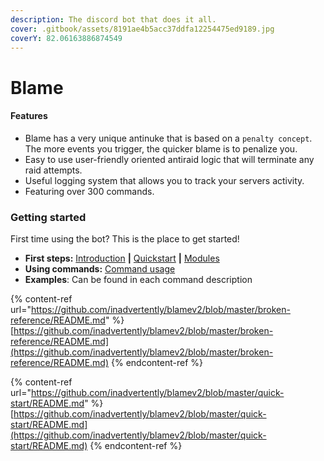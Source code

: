```yaml
---
description: The discord bot that does it all.
cover: .gitbook/assets/8191ae4b5acc37ddfa12254475ed9189.jpg
coverY: 82.06163886874549
---
```


# Blame

#### Features

* Blame has a very unique antinuke that is based on a `penalty concept`. The more events you trigger, the quicker blame is to penalize you.
* Easy to use user-friendly oriented antiraid logic that will terminate any raid attempts.
* Useful logging system that allows you to track your servers activity.
* Featuring over 300 commands.

### Getting started

First time using the bot? This is the place to get started!

* **First steps:** [Introduction](./) **|** [Quickstart](./#getting-started) **|** [Modules](https://github.com/inadvertently/blamev2/blob/master/reference/api-reference/README.md)
* **Using commands:** [Command usage](https://github.com/inadvertently/blamev2/blob/master/quick-start/command-usage.md)
* **Examples**: Can be found in each command description



{% content-ref url="https://github.com/inadvertently/blamev2/blob/master/broken-reference/README.md" %}
[https://github.com/inadvertently/blamev2/blob/master/broken-reference/README.md](https://github.com/inadvertently/blamev2/blob/master/broken-reference/README.md)
{% endcontent-ref %}

{% content-ref url="https://github.com/inadvertently/blamev2/blob/master/quick-start/README.md" %}
[https://github.com/inadvertently/blamev2/blob/master/quick-start/README.md](https://github.com/inadvertently/blamev2/blob/master/quick-start/README.md)
{% endcontent-ref %}
